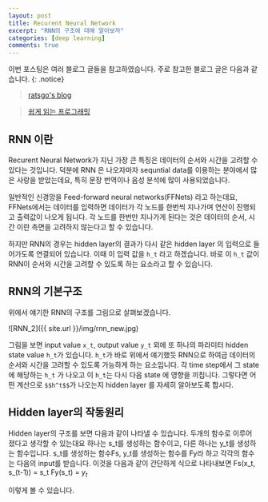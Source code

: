 ```yaml
---
layout: post
title: Recurent Neural Network
excerpt: "RNN의 구조에 대해 알아보자"
categories: [deep learning]
comments: true
---
```


이번 포스팅은 여러 블로그 글들을 참고하였습니다. 주로 참고한 블로그 글은 다음과 같습니다.
{: .notice}

 > [ratsgo's blog](https://ratsgo.github.io/natural%20language%20processing/2017/03/09/rnnlstm/)
 
 > [쉽게 읽는 프로그래밍](https://m.blog.naver.com/PostView.nhn?blogId=magnking&logNo=221311273459&proxyReferer=https%3A%2F%2Fwww.google.com%2F)


## RNN 이란

Recurent Neural Network가 지닌 가장 큰 특징은 데이터의 순서와 시간을 고려할 수 있다는 것입니다. 덕분에 RNN 은 나오자마자 sequntial data를 이용하는 분야에서 많은 사랑을 받았는데요, 특히 문장 번역이나 음성 분석에 많이 사용되었습니다. 

일반적인 신경망을 Feed-forward neural networks(FFNets) 라고 하는데요, FFNets에서는 데이터를 입력하면 데이터가 각 노드를 한번씩 지나가며 연산이 진행되고 출력값이 나오게 됩니다. 각 노드를 한번만 지나가게 된다는 것은 데이터의 순서, 시간 이란 측면을 고려하지 않는다고 할 수 있습니다. 

하지만 RNN의 경우는 hidden layer의 결과가 다시 같은 hidden layer 의 입력으로 들어가도록 연결되어 있습니다. 이때 이 입력 값을 `h_t` 라고 하겠습니다. 바로 이 `h_t` 값이 RNN이 순서와 시간을 고려할 수 있도록 하는 요소라고 할 수 있습니다.


## RNN의 기본구조
위에서 얘기한 RNN의 구조를 그림으로 살펴보겠습니다. 

![RNN_2]({{ site.url }}/img/rnn_new.jpg)


그림을 보면 input value `x_t`, output value `y_t` 외에 또 하나의 파라미터 hidden state value `h_t`가 있습니다. `h_t`가 바로 위에서 얘기했듯 RNN으로 하여금 데이터의 순서와 시간을 고려할 수 있도록 가능하게 하는 요소입니다. 각 time step에서 그 state에 해당하는 `h_t` 가 나오고 이 `h_t`는 다시 다음 state 에 영향을 끼칩니다. 그렇다면 어떤 계산으로 `$$h^t$$`가 나오는지 hidden layer 를 자세히 알아보도록 합시다.

## Hidden layer의 작동원리
Hidden layer의 구조를 보면 다음과 같이 나타낼 수 있습니다. 두개의 함수로 이루어 졌다고 생각할 수 있는대요 하나는 s_t를 생성하는 함수이고, 다른 하나는 y_t를 생성하는 함수입니다.
s_t를 생성하는 함수Fs, y_t를 생성하는 함수를 Fy라 하고 각각의 함수는 다음의 input를 받습니다. 이것을 다음과 같이 간단하게 식으로 나타내보면
Fs(x_t, s_(t-1)) = s_t 
Fy(s_t) = $y_t$ 


이렇게 볼 수 있습니다.

